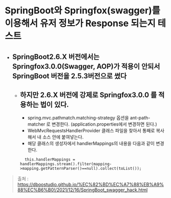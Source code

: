 # SpringBoot와 Springfox(swagger)를 이용해서 유저 정보가 Response 되는지 테스트  
- ## SpringBoot2.6.X 버전에서는 Springfox3.0.0(Swagger, AOP)가 적용이 안되서 SpringBoot 버전을 2.5.3버전으로 썼다
  - ## 하지만 2.6.X 버전에 강제로 Springfox3.0.0 를 적용하는 법이 있다.
    - spring.mvc.pathmatch.matching-strategy 옵션을 ant-path-matcher 로 변경한다. (application.properties에서 변경하면 된다.)
    - WebMvcRequestsHandlerProvider 클래스 파일을 찾아서 통째로 복사해서 내 소스 안에 붙여넣는다. 
    - 해당 클래스의 생성자에서 handlerMappings의 내용을 다음과 같이 변경한다.  
  
    ~~~
      this.handlerMappings = handlerMappings.stream().filter(mapping->mapping.getPatternParser()==null).collect(toList());
    ~~~
    
> 출처 : https://dboostudio.github.io/%EC%82%BD%EC%A7%88%EB%A9%88%EC%B6%B0!/2021/12/16/SpringBoot_swagger_hack.html